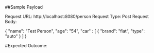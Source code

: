 ##Sample Payload

Request URL: http://localhost:8080/person
Request Type: Post
Request Body:

{
	"name": "Test Person",
	"age": "54",
	"car" :
	[
		{
			"brand": "fiat",
			"type": "auto"
		}
	]
}

#Expected Outcome:
